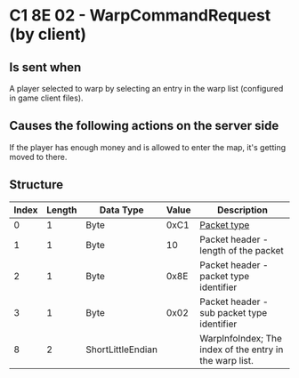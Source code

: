 # C1 8E 02 - WarpCommandRequest (by client)

## Is sent when

A player selected to warp by selecting an entry in the warp list (configured in game client files).

## Causes the following actions on the server side

If the player has enough money and is allowed to enter the map, it's getting moved to there.

## Structure

| Index | Length | Data Type | Value | Description |
|-------|--------|-----------|-------|-------------|
| 0 | 1 |   Byte   | 0xC1  | [Packet type](PacketTypes.md) |
| 1 | 1 |    Byte   |   10   | Packet header - length of the packet |
| 2 | 1 |    Byte   | 0x8E  | Packet header - packet type identifier |
| 3 | 1 |    Byte   | 0x02  | Packet header - sub packet type identifier |
| 8 | 2 | ShortLittleEndian |  | WarpInfoIndex; The index of the entry in the warp list. |